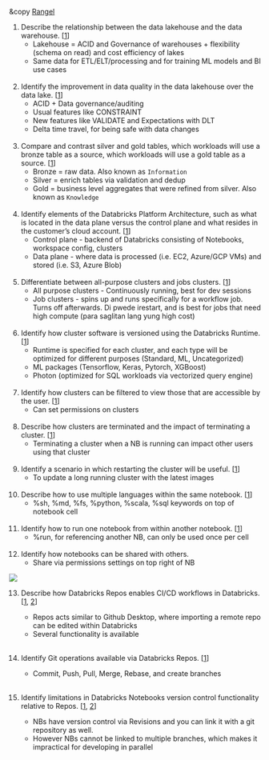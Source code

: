 &copy [Rangel](https://github.com/jtrangel)

1. Describe the relationship between the data lakehouse and the data warehouse. [[1](https://docs.databricks.com/en/lakehouse/)] 
	- Lakehouse = ACID and Governance of warehouses + flexibility (schema on read) and cost efficiency of lakes
	- Same data for ETL/ELT/processing and for training ML models and BI use cases
	<br />
2. Identify the improvement in data quality in the data lakehouse over the data lake. [[1](https://www.databricks.com/discover/pages/data-quality-management#what-is-data-quality)]
	- ACID + Data governance/auditing 
	- Usual features like CONSTRAINT
	- New features like VALIDATE and Expectations with DLT
	- Delta time travel, for being safe with data changes
	<br />
3. Compare and contrast silver and gold tables, which workloads will use a bronze table as a source, which workloads will use a gold table as a source. [[1](https://docs.databricks.com/en/lakehouse/medallion.html#silver)] 
	- Bronze = raw data. Also known as `Information`
	- Silver = enrich tables via validation and dedup
	- Gold = business level aggregates that were refined from silver. Also known as `Knowledge`
	<br />
4. Identify elements of the Databricks Platform Architecture, such as what is located in the data plane versus the control plane and what resides in the customer’s cloud account. [[1](https://docs.databricks.com/en/getting-started/overview.html)] 
	- Control plane - backend of Databricks consisting of Notebooks, workspace config, clusters
	- Data plane - where data is processed (i.e. EC2, Azure/GCP VMs) and stored (i.e. S3, Azure Blob)
	<br />
5. Differentiate between all-purpose clusters and jobs clusters. [[1](https://docs.databricks.com/en/clusters/index.html)]
	- All purpose clusters - Continuously running, best for dev sessions
	- Job clusters - spins up and runs specifically for a workflow job. Turns off afterwards. Di pwede irestart, and is best for jobs that need high compute (para saglitan lang yung high cost)
	<br />
6. Identify how cluster software is versioned using the Databricks Runtime. [[1](https://docs.databricks.com/en/runtime/index.html)]
	- Runtime is specified for each cluster, and each type will be optimized for different purposes (Standard, ML, Uncategorized)
	- ML packages (Tensorflow, Keras, Pytorch, XGBoost)
	- Photon (optimized for SQL workloads via vectorized query engine)
	<br />
7. Identify how clusters can be filtered to view those that are accessible by the user. [[1](https://docs.databricks.com/en/security/auth-authz/access-control/cluster-acl.html)]
	- Can set permissions on clusters
	<br />
8. Describe how clusters are terminated and the impact of terminating a cluster. [[1](https://docs.databricks.com/en/clusters/clusters-manage.html#terminate-a-cluster)]
	- Terminating a cluster when a NB is running can impact other users using that cluster
	<br />
9. Identify a scenario in which restarting the cluster will be useful. [[1](https://docs.databricks.com/en/clusters/clusters-manage.html#restart-a-cluster)]
	- To update a long running cluster with the latest images
	<br />
10. Describe how to use multiple languages within the same notebook. [[1](https://docs.databricks.com/en/notebooks/notebooks-code.html)]
	- %sh, %md, %fs, %python, %scala, %sql keywords on top of notebook cell
	<br />
11. Identify how to run one notebook from within another notebook. [[1](https://docs.databricks.com/en/notebooks/notebooks-code.html#run-selected-text)] 
	- %run, for referencing another NB, can only be used once per cell
	<br />
12. Identify how notebooks can be shared with others.
	- Share via permissions settings on top right of NB
	
![](https://notejoy.s3.amazonaws.com/note_images/3085854.1.Image%202023-09-08%20at%2012.31.01%20PM.png)

13. Describe how Databricks Repos enables CI/CD workflows in Databricks. [[1](https://docs.databricks.com/en/dev-tools/index-ci-cd.html#steps-for-cicd-on-databricks), [2](https://docs.databricks.com/en/repos/ci-cd-techniques-with-repos.html)]
	- Repos acts similar to Github Desktop, where importing a remote repo can be edited within Databricks
	- Several functionality is available
	<br />
14. Identify Git operations available via Databricks Repos. [[1](https://docs.databricks.com/en/repos/git-operations-with-repos.html)]
	- Commit, Push, Pull, Merge, Rebase, and create branches
	<br />
15. Identify limitations in Databricks Notebooks version control functionality relative to Repos. [[1](https://docs.databricks.com/en/repos/git-version-control-legacy.html), [2](https://www.examtopics.com/discussions/databricks/view/104744-exam-certified-data-engineer-associate-topic-1-question-10/#:~:text=An%20advantage%20of%20using%20Databricks%20Repos%20over%20the%20built%2Din,Databricks%20Repos%20is%20built%20upon.)]

	- NBs have version control via Revisions and you can link it with a git repository as well.
	- However NBs cannot be linked to multiple branches, which makes it impractical for developing in parallel
